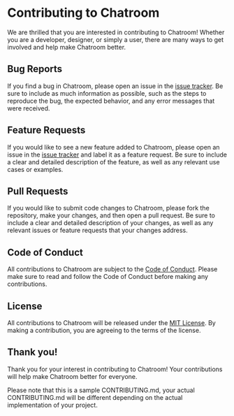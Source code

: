 
# Contributing to Chatroom

We are thrilled that you are interested in contributing to Chatroom! Whether you are a developer, designer, or simply a user, there are many ways to get involved and help make Chatroom better.

## Bug Reports

If you find a bug in Chatroom, please open an issue in the [issue tracker](https://github.com/%5Byour_username%5D/chatroom/issues). Be sure to include as much information as possible, such as the steps to reproduce the bug, the expected behavior, and any error messages that were received.

## Feature Requests

If you would like to see a new feature added to Chatroom, please open an issue in the [issue tracker](https://github.com/%5Byour_username%5D/chatroom/issues) and label it as a feature request. Be sure to include a clear and detailed description of the feature, as well as any relevant use cases or examples.

## Pull Requests

If you would like to submit code changes to Chatroom, please fork the repository, make your changes, and then open a pull request. Be sure to include a clear and detailed description of your changes, as well as any relevant issues or feature requests that your changes address.

## Code of Conduct

All contributions to Chatroom are subject to the [Code of Conduct](https://chat.openai.com/CODE_OF_CONDUCT.md). Please make sure to read and follow the Code of Conduct before making any contributions.

## License

All contributions to Chatroom will be released under the [MIT License](https://chat.openai.com/LICENSE). By making a contribution, you are agreeing to the terms of the license.

## Thank you!

Thank you for your interest in contributing to Chatroom! Your contributions will help make Chatroom better for everyone.

Please note that this is a sample CONTRIBUTING.md, your actual CONTRIBUTING.md will be different depending on the actual implementation of your project.
